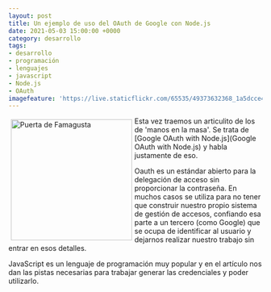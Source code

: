 ```yaml
---
layout: post
title: Un ejemplo de uso del OAuth de Google con Node.js
date: 2021-05-03 15:00:00 +0000
category: desarrollo
tags:
- desarrollo
- programación
- lenguajes 
- javascript
- Node.js
- OAuth
imagefeature: 'https://live.staticflickr.com/65535/49373632368_1a5dcce433.jpg'
---
```

<a href="https://www.flickr.com/photos/fernand0/49373632368/" title="Puerta de Famagusta "><img src="https://live.staticflickr.com/65535/49373632368_1a5dcce433.jpg" alt="Puerta de Famagusta " width="240" style="float:left; margin:5px"></a>
Esta vez traemos un articulito de los de 'manos en la masa'. Se trata de [Google OAuth with Node.js](Google OAuth with Node.js) y habla justamente de eso.

Oauth es un estándar abierto para la delegación de acceso sin proporcionar la contraseña. En muchos casos se utiliza para no tener que construir nuestro propio sistema de gestión de accesos, confiando esa parte a un tercero (como Google) que se ocupa de identificar al usuario y dejarnos realizar nuestro trabajo sin entrar en esos detalles. 

JavaScript es un lenguaje de programación muy popular y en el artículo nos dan las pistas necesarias para trabajar generar las credenciales y poder utilizarlo.

